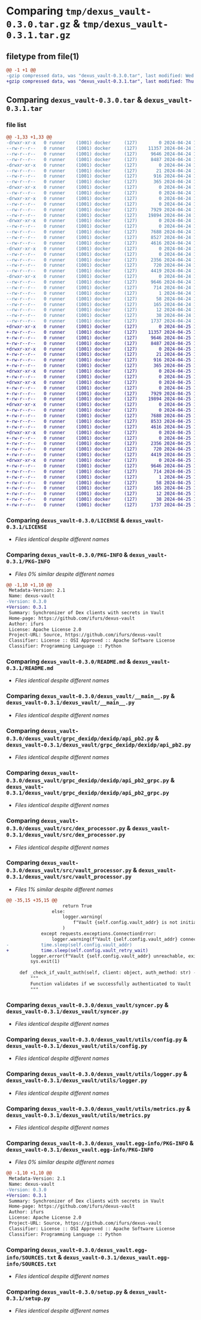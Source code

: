 # Comparing `tmp/dexus_vault-0.3.0.tar.gz` & `tmp/dexus_vault-0.3.1.tar.gz`

## filetype from file(1)

```diff
@@ -1 +1 @@
-gzip compressed data, was "dexus_vault-0.3.0.tar", last modified: Wed Apr 24 12:04:52 2024, max compression
+gzip compressed data, was "dexus_vault-0.3.1.tar", last modified: Thu Apr 25 16:33:39 2024, max compression
```

## Comparing `dexus_vault-0.3.0.tar` & `dexus_vault-0.3.1.tar`

### file list

```diff
@@ -1,33 +1,33 @@
-drwxr-xr-x   0 runner    (1001) docker     (127)        0 2024-04-24 12:04:52.481134 dexus_vault-0.3.0/
--rw-r--r--   0 runner    (1001) docker     (127)    11357 2024-04-24 12:04:42.000000 dexus_vault-0.3.0/LICENSE
--rw-r--r--   0 runner    (1001) docker     (127)     9646 2024-04-24 12:04:52.481134 dexus_vault-0.3.0/PKG-INFO
--rw-r--r--   0 runner    (1001) docker     (127)     8487 2024-04-24 12:04:42.000000 dexus_vault-0.3.0/README.md
-drwxr-xr-x   0 runner    (1001) docker     (127)        0 2024-04-24 12:04:52.477134 dexus_vault-0.3.0/dexus_vault/
--rw-r--r--   0 runner    (1001) docker     (127)       21 2024-04-24 12:04:42.000000 dexus_vault-0.3.0/dexus_vault/__init__.py
--rw-r--r--   0 runner    (1001) docker     (127)      916 2024-04-24 12:04:42.000000 dexus_vault-0.3.0/dexus_vault/__main__.py
--rw-r--r--   0 runner    (1001) docker     (127)      365 2024-04-24 12:04:42.000000 dexus_vault-0.3.0/dexus_vault/__version__.py
-drwxr-xr-x   0 runner    (1001) docker     (127)        0 2024-04-24 12:04:52.481134 dexus_vault-0.3.0/dexus_vault/grpc_dexidp/
--rw-r--r--   0 runner    (1001) docker     (127)        0 2024-04-24 12:04:42.000000 dexus_vault-0.3.0/dexus_vault/grpc_dexidp/__init__.py
-drwxr-xr-x   0 runner    (1001) docker     (127)        0 2024-04-24 12:04:52.481134 dexus_vault-0.3.0/dexus_vault/grpc_dexidp/dexidp/
--rw-r--r--   0 runner    (1001) docker     (127)        0 2024-04-24 12:04:42.000000 dexus_vault-0.3.0/dexus_vault/grpc_dexidp/dexidp/__init__.py
--rw-r--r--   0 runner    (1001) docker     (127)     7929 2024-04-24 12:04:42.000000 dexus_vault-0.3.0/dexus_vault/grpc_dexidp/dexidp/api_pb2.py
--rw-r--r--   0 runner    (1001) docker     (127)    19894 2024-04-24 12:04:42.000000 dexus_vault-0.3.0/dexus_vault/grpc_dexidp/dexidp/api_pb2_grpc.py
-drwxr-xr-x   0 runner    (1001) docker     (127)        0 2024-04-24 12:04:52.481134 dexus_vault-0.3.0/dexus_vault/src/
--rw-r--r--   0 runner    (1001) docker     (127)        0 2024-04-24 12:04:42.000000 dexus_vault-0.3.0/dexus_vault/src/__init__.py
--rw-r--r--   0 runner    (1001) docker     (127)     7688 2024-04-24 12:04:42.000000 dexus_vault-0.3.0/dexus_vault/src/dex_processor.py
--rw-r--r--   0 runner    (1001) docker     (127)     8527 2024-04-24 12:04:42.000000 dexus_vault-0.3.0/dexus_vault/src/vault_processor.py
--rw-r--r--   0 runner    (1001) docker     (127)     4616 2024-04-24 12:04:42.000000 dexus_vault-0.3.0/dexus_vault/syncer.py
-drwxr-xr-x   0 runner    (1001) docker     (127)        0 2024-04-24 12:04:52.481134 dexus_vault-0.3.0/dexus_vault/utils/
--rw-r--r--   0 runner    (1001) docker     (127)        0 2024-04-24 12:04:42.000000 dexus_vault-0.3.0/dexus_vault/utils/__init__.py
--rw-r--r--   0 runner    (1001) docker     (127)     2356 2024-04-24 12:04:42.000000 dexus_vault-0.3.0/dexus_vault/utils/config.py
--rw-r--r--   0 runner    (1001) docker     (127)      720 2024-04-24 12:04:42.000000 dexus_vault-0.3.0/dexus_vault/utils/logger.py
--rw-r--r--   0 runner    (1001) docker     (127)     4419 2024-04-24 12:04:42.000000 dexus_vault-0.3.0/dexus_vault/utils/metrics.py
-drwxr-xr-x   0 runner    (1001) docker     (127)        0 2024-04-24 12:04:52.481134 dexus_vault-0.3.0/dexus_vault.egg-info/
--rw-r--r--   0 runner    (1001) docker     (127)     9646 2024-04-24 12:04:52.000000 dexus_vault-0.3.0/dexus_vault.egg-info/PKG-INFO
--rw-r--r--   0 runner    (1001) docker     (127)      714 2024-04-24 12:04:52.000000 dexus_vault-0.3.0/dexus_vault.egg-info/SOURCES.txt
--rw-r--r--   0 runner    (1001) docker     (127)        1 2024-04-24 12:04:52.000000 dexus_vault-0.3.0/dexus_vault.egg-info/dependency_links.txt
--rw-r--r--   0 runner    (1001) docker     (127)       58 2024-04-24 12:04:52.000000 dexus_vault-0.3.0/dexus_vault.egg-info/entry_points.txt
--rw-r--r--   0 runner    (1001) docker     (127)      165 2024-04-24 12:04:52.000000 dexus_vault-0.3.0/dexus_vault.egg-info/requires.txt
--rw-r--r--   0 runner    (1001) docker     (127)       12 2024-04-24 12:04:52.000000 dexus_vault-0.3.0/dexus_vault.egg-info/top_level.txt
--rw-r--r--   0 runner    (1001) docker     (127)       38 2024-04-24 12:04:52.481134 dexus_vault-0.3.0/setup.cfg
--rw-r--r--   0 runner    (1001) docker     (127)     1737 2024-04-24 12:04:42.000000 dexus_vault-0.3.0/setup.py
+drwxr-xr-x   0 runner    (1001) docker     (127)        0 2024-04-25 16:33:39.401476 dexus_vault-0.3.1/
+-rw-r--r--   0 runner    (1001) docker     (127)    11357 2024-04-25 16:33:33.000000 dexus_vault-0.3.1/LICENSE
+-rw-r--r--   0 runner    (1001) docker     (127)     9646 2024-04-25 16:33:39.401476 dexus_vault-0.3.1/PKG-INFO
+-rw-r--r--   0 runner    (1001) docker     (127)     8487 2024-04-25 16:33:33.000000 dexus_vault-0.3.1/README.md
+drwxr-xr-x   0 runner    (1001) docker     (127)        0 2024-04-25 16:33:39.397476 dexus_vault-0.3.1/dexus_vault/
+-rw-r--r--   0 runner    (1001) docker     (127)       21 2024-04-25 16:33:33.000000 dexus_vault-0.3.1/dexus_vault/__init__.py
+-rw-r--r--   0 runner    (1001) docker     (127)      916 2024-04-25 16:33:33.000000 dexus_vault-0.3.1/dexus_vault/__main__.py
+-rw-r--r--   0 runner    (1001) docker     (127)      365 2024-04-25 16:33:33.000000 dexus_vault-0.3.1/dexus_vault/__version__.py
+drwxr-xr-x   0 runner    (1001) docker     (127)        0 2024-04-25 16:33:39.397476 dexus_vault-0.3.1/dexus_vault/grpc_dexidp/
+-rw-r--r--   0 runner    (1001) docker     (127)        0 2024-04-25 16:33:33.000000 dexus_vault-0.3.1/dexus_vault/grpc_dexidp/__init__.py
+drwxr-xr-x   0 runner    (1001) docker     (127)        0 2024-04-25 16:33:39.397476 dexus_vault-0.3.1/dexus_vault/grpc_dexidp/dexidp/
+-rw-r--r--   0 runner    (1001) docker     (127)        0 2024-04-25 16:33:33.000000 dexus_vault-0.3.1/dexus_vault/grpc_dexidp/dexidp/__init__.py
+-rw-r--r--   0 runner    (1001) docker     (127)     7929 2024-04-25 16:33:33.000000 dexus_vault-0.3.1/dexus_vault/grpc_dexidp/dexidp/api_pb2.py
+-rw-r--r--   0 runner    (1001) docker     (127)    19894 2024-04-25 16:33:33.000000 dexus_vault-0.3.1/dexus_vault/grpc_dexidp/dexidp/api_pb2_grpc.py
+drwxr-xr-x   0 runner    (1001) docker     (127)        0 2024-04-25 16:33:39.397476 dexus_vault-0.3.1/dexus_vault/src/
+-rw-r--r--   0 runner    (1001) docker     (127)        0 2024-04-25 16:33:33.000000 dexus_vault-0.3.1/dexus_vault/src/__init__.py
+-rw-r--r--   0 runner    (1001) docker     (127)     7688 2024-04-25 16:33:33.000000 dexus_vault-0.3.1/dexus_vault/src/dex_processor.py
+-rw-r--r--   0 runner    (1001) docker     (127)     8533 2024-04-25 16:33:33.000000 dexus_vault-0.3.1/dexus_vault/src/vault_processor.py
+-rw-r--r--   0 runner    (1001) docker     (127)     4616 2024-04-25 16:33:33.000000 dexus_vault-0.3.1/dexus_vault/syncer.py
+drwxr-xr-x   0 runner    (1001) docker     (127)        0 2024-04-25 16:33:39.397476 dexus_vault-0.3.1/dexus_vault/utils/
+-rw-r--r--   0 runner    (1001) docker     (127)        0 2024-04-25 16:33:33.000000 dexus_vault-0.3.1/dexus_vault/utils/__init__.py
+-rw-r--r--   0 runner    (1001) docker     (127)     2356 2024-04-25 16:33:33.000000 dexus_vault-0.3.1/dexus_vault/utils/config.py
+-rw-r--r--   0 runner    (1001) docker     (127)      720 2024-04-25 16:33:33.000000 dexus_vault-0.3.1/dexus_vault/utils/logger.py
+-rw-r--r--   0 runner    (1001) docker     (127)     4419 2024-04-25 16:33:33.000000 dexus_vault-0.3.1/dexus_vault/utils/metrics.py
+drwxr-xr-x   0 runner    (1001) docker     (127)        0 2024-04-25 16:33:39.401476 dexus_vault-0.3.1/dexus_vault.egg-info/
+-rw-r--r--   0 runner    (1001) docker     (127)     9646 2024-04-25 16:33:39.000000 dexus_vault-0.3.1/dexus_vault.egg-info/PKG-INFO
+-rw-r--r--   0 runner    (1001) docker     (127)      714 2024-04-25 16:33:39.000000 dexus_vault-0.3.1/dexus_vault.egg-info/SOURCES.txt
+-rw-r--r--   0 runner    (1001) docker     (127)        1 2024-04-25 16:33:39.000000 dexus_vault-0.3.1/dexus_vault.egg-info/dependency_links.txt
+-rw-r--r--   0 runner    (1001) docker     (127)       58 2024-04-25 16:33:39.000000 dexus_vault-0.3.1/dexus_vault.egg-info/entry_points.txt
+-rw-r--r--   0 runner    (1001) docker     (127)      165 2024-04-25 16:33:39.000000 dexus_vault-0.3.1/dexus_vault.egg-info/requires.txt
+-rw-r--r--   0 runner    (1001) docker     (127)       12 2024-04-25 16:33:39.000000 dexus_vault-0.3.1/dexus_vault.egg-info/top_level.txt
+-rw-r--r--   0 runner    (1001) docker     (127)       38 2024-04-25 16:33:39.401476 dexus_vault-0.3.1/setup.cfg
+-rw-r--r--   0 runner    (1001) docker     (127)     1737 2024-04-25 16:33:33.000000 dexus_vault-0.3.1/setup.py
```

### Comparing `dexus_vault-0.3.0/LICENSE` & `dexus_vault-0.3.1/LICENSE`

 * *Files identical despite different names*

### Comparing `dexus_vault-0.3.0/PKG-INFO` & `dexus_vault-0.3.1/PKG-INFO`

 * *Files 0% similar despite different names*

```diff
@@ -1,10 +1,10 @@
 Metadata-Version: 2.1
 Name: dexus-vault
-Version: 0.3.0
+Version: 0.3.1
 Summary: Synchronizer of Dex clients with secrets in Vault
 Home-page: https://github.com/ifurs/dexus-vault
 Author: ifurs
 License: Apache License 2.0
 Project-URL: Source, https://github.com/ifurs/dexus-vault
 Classifier: License :: OSI Approved :: Apache Software License
 Classifier: Programming Language :: Python
```

### Comparing `dexus_vault-0.3.0/README.md` & `dexus_vault-0.3.1/README.md`

 * *Files identical despite different names*

### Comparing `dexus_vault-0.3.0/dexus_vault/__main__.py` & `dexus_vault-0.3.1/dexus_vault/__main__.py`

 * *Files identical despite different names*

### Comparing `dexus_vault-0.3.0/dexus_vault/grpc_dexidp/dexidp/api_pb2.py` & `dexus_vault-0.3.1/dexus_vault/grpc_dexidp/dexidp/api_pb2.py`

 * *Files identical despite different names*

### Comparing `dexus_vault-0.3.0/dexus_vault/grpc_dexidp/dexidp/api_pb2_grpc.py` & `dexus_vault-0.3.1/dexus_vault/grpc_dexidp/dexidp/api_pb2_grpc.py`

 * *Files identical despite different names*

### Comparing `dexus_vault-0.3.0/dexus_vault/src/dex_processor.py` & `dexus_vault-0.3.1/dexus_vault/src/dex_processor.py`

 * *Files identical despite different names*

### Comparing `dexus_vault-0.3.0/dexus_vault/src/vault_processor.py` & `dexus_vault-0.3.1/dexus_vault/src/vault_processor.py`

 * *Files 1% similar despite different names*

```diff
@@ -35,15 +35,15 @@
                     return True
                 else:
                     logger.warning(
                         f"Vault {self.config.vault_addr} is not initialized {status}"
                     )
             except requests.exceptions.ConnectionError:
                 logger.warning(f"Vault {self.config.vault_addr} connection failed")
-            time.sleep(self.config.vault_addr)
+            time.sleep(self.config.vault_retry_wait)
         logger.error(f"Vault {self.config.vault_addr} unreachable, exiting...")
         sys.exit(1)
 
     def _check_if_vault_auth(self, client: object, auth_method: str) -> None:
         """
         Function validates if we successfully authenticated to Vault
         """
```

### Comparing `dexus_vault-0.3.0/dexus_vault/syncer.py` & `dexus_vault-0.3.1/dexus_vault/syncer.py`

 * *Files identical despite different names*

### Comparing `dexus_vault-0.3.0/dexus_vault/utils/config.py` & `dexus_vault-0.3.1/dexus_vault/utils/config.py`

 * *Files identical despite different names*

### Comparing `dexus_vault-0.3.0/dexus_vault/utils/logger.py` & `dexus_vault-0.3.1/dexus_vault/utils/logger.py`

 * *Files identical despite different names*

### Comparing `dexus_vault-0.3.0/dexus_vault/utils/metrics.py` & `dexus_vault-0.3.1/dexus_vault/utils/metrics.py`

 * *Files identical despite different names*

### Comparing `dexus_vault-0.3.0/dexus_vault.egg-info/PKG-INFO` & `dexus_vault-0.3.1/dexus_vault.egg-info/PKG-INFO`

 * *Files 0% similar despite different names*

```diff
@@ -1,10 +1,10 @@
 Metadata-Version: 2.1
 Name: dexus-vault
-Version: 0.3.0
+Version: 0.3.1
 Summary: Synchronizer of Dex clients with secrets in Vault
 Home-page: https://github.com/ifurs/dexus-vault
 Author: ifurs
 License: Apache License 2.0
 Project-URL: Source, https://github.com/ifurs/dexus-vault
 Classifier: License :: OSI Approved :: Apache Software License
 Classifier: Programming Language :: Python
```

### Comparing `dexus_vault-0.3.0/dexus_vault.egg-info/SOURCES.txt` & `dexus_vault-0.3.1/dexus_vault.egg-info/SOURCES.txt`

 * *Files identical despite different names*

### Comparing `dexus_vault-0.3.0/setup.py` & `dexus_vault-0.3.1/setup.py`

 * *Files identical despite different names*

